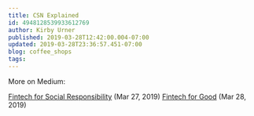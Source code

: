 ```yaml
---
title: CSN Explained
id: 4948128539933612769
author: Kirby Urner
published: 2019-03-28T12:42:00.004-07:00
updated: 2019-03-28T23:36:57.451-07:00
blog: coffee_shops
tags: 
---
```


More on Medium:

[Fintech for Social Responsibility](https://medium.com/@kirbyurner/fintech-for-social-responsibility-9230e5e1be58) (Mar 27, 2019)
[Fintech for Good](https://medium.com/@kirbyurner/fintech-for-good-1b9b07177d6b) (Mar 28, 2019)